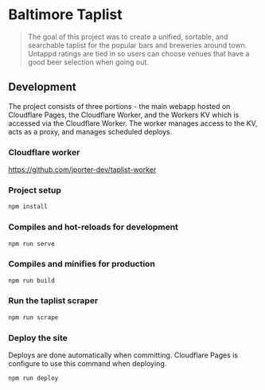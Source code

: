 # Baltimore Taplist

> The goal of this project was to create a unified, sortable, and searchable taplist for the popular bars and breweries around town. Untappd ratings are tied in so users can choose venues that have a good beer selection when going out.

## Development

The project consists of three portions - the main webapp hosted on Cloudflare Pages, the Cloudflare Worker, and the Workers KV which is accessed via the Cloudflare Worker. The worker manages access to the KV, acts as a proxy, and manages scheduled deploys.

### Cloudflare worker

<https://github.com/jporter-dev/taplist-worker>

### Project setup

```bash
npm install
```

### Compiles and hot-reloads for development

```bash
npm run serve
```

### Compiles and minifies for production

```bash
npm run build
```

### Run the taplist scraper

```bash
npm run scrape
```

### Deploy the site

Deploys are done automatically when committing. Cloudflare Pages is configure to use this command when deploying.

```bash
npm run deploy
```
